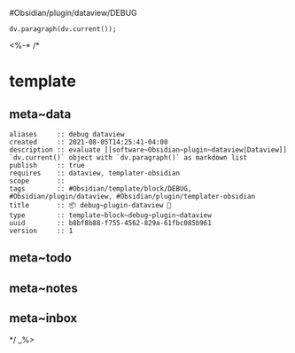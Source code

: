 #Obsidian/plugin/dataview/DEBUG

```dataviewjs
dv.paragraph(dv.current());
```

<%-*
/*

# template

## meta~data

```dataviewfield
aliases     :: debug dataview
created     :: 2021-08-05T14:25:41-04:00
description :: evaluate [[software~Obsidian~plugin~dataview|Dataview]] `dv.current()` object with `dv.paragraph()` as markdown list
publish     :: true
requires    :: dataview, templater-obsidian
scope       :: 
tags        :: #Obsidian/template/block/DEBUG, #Obsidian/plugin/dataview, #Obsidian/plugin/templater-obsidian
title       :: 📦 debug~plugin-dataview 🐛
type        :: template~block~debug~plugin~dataview
uuid        :: b8bf8b88-f755-4562-829a-61fbc085b961
version     :: 1
```

## meta~todo

## meta~notes

## meta~inbox

*/
_%>